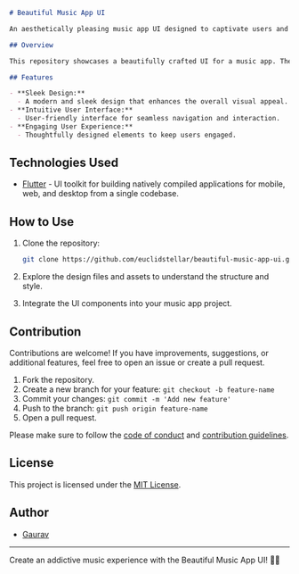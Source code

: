 
```markdown
# Beautiful Music App UI

An aesthetically pleasing music app UI designed to captivate users and provide an enhanced User Experience (UX) and User Interface (UI).

## Overview

This repository showcases a beautifully crafted UI for a music app. The design focuses on creating an engaging and addictive experience for users, making them fall in love with your application.

## Features

- **Sleek Design:**
  - A modern and sleek design that enhances the overall visual appeal.
- **Intuitive User Interface:**
  - User-friendly interface for seamless navigation and interaction.
- **Engaging User Experience:**
  - Thoughtfully designed elements to keep users engaged.

```

## Technologies Used

- [Flutter](https://flutter.dev/) - UI toolkit for building natively compiled applications for mobile, web, and desktop from a single codebase.

## How to Use

1. Clone the repository:

   ```bash
   git clone https://github.com/euclidstellar/beautiful-music-app-ui.git
   ```

2. Explore the design files and assets to understand the structure and style.

3. Integrate the UI components into your music app project.

## Contribution

Contributions are welcome! If you have improvements, suggestions, or additional features, feel free to open an issue or create a pull request.

1. Fork the repository.
2. Create a new branch for your feature: `git checkout -b feature-name`
3. Commit your changes: `git commit -m 'Add new feature'`
4. Push to the branch: `git push origin feature-name`
5. Open a pull request.

Please make sure to follow the [code of conduct](CODE_OF_CONDUCT.md) and [contribution guidelines](CONTRIBUTING.md).

## License

This project is licensed under the [MIT License](LICENSE).

## Author

- [Gaurav](https://github.com/euclidstellar)

---

Create an addictive music experience with the Beautiful Music App UI! 🎵🎨
